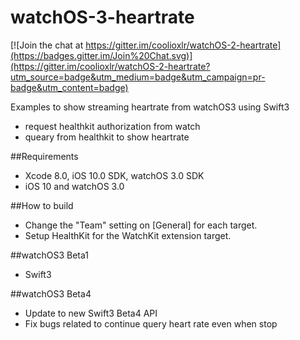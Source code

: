 # watchOS-3-heartrate

[![Join the chat at https://gitter.im/coolioxlr/watchOS-2-heartrate](https://badges.gitter.im/Join%20Chat.svg)](https://gitter.im/coolioxlr/watchOS-2-heartrate?utm_source=badge&utm_medium=badge&utm_campaign=pr-badge&utm_content=badge)


Examples to show streaming heartrate from watchOS3 using Swift3

- request healthkit authorization from watch
- queary from healthkit to show heartrate


##Requirements

- Xcode 8.0, iOS 10.0 SDK, watchOS 3.0 SDK
- iOS 10 and watchOS 3.0

##How to build

- Change the "Team" setting on [General] for each target.
- Setup HealthKit for the WatchKit extension target.

##watchOS3 Beta1 

- Swift3  

##watchOS3 Beta4

- Update to new Swift3 Beta4 API
- Fix bugs related to continue query heart rate even when stop

